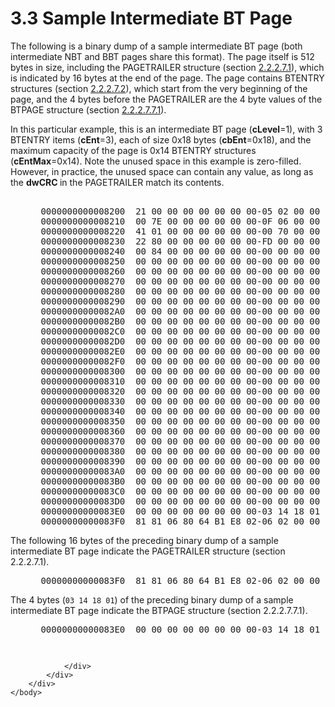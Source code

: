 <html dir="LTR" xmlns:mshelp="http://msdn.microsoft.com/mshelp" xmlns:ddue="http://ddue.schemas.microsoft.com/authoring/2003/5" xmlns:xlink="http://www.w3.org/1999/xlink" xmlns:tool="http://www.microsoft.com/tooltip">
    <head>
        <meta http-equiv="Content-Type" content="text/html; CHARSET=utf-8"></meta>
        <meta name="save" content="history"></meta>
        <title>3.3 Sample Intermediate BT Page</title>
        <xml>
            <mshelp:toctitle title="3.3 Sample Intermediate BT Page"></mshelp:toctitle>
            <mshelp:rltitle title="[MS-PST]: Sample Intermediate BT Page"></mshelp:rltitle>
            <mshelp:keyword index="A" term="ef7837e0-22be-4da5-9c5f-1c79db6532f4"></mshelp:keyword>
            <mshelp:attr name="DCSext.ContentType" value="open specification"></mshelp:attr>
            <mshelp:attr name="AssetID" value="ef7837e0-22be-4da5-9c5f-1c79db6532f4"></mshelp:attr>
            <mshelp:attr name="TopicType" value="kbRef"></mshelp:attr>
            <mshelp:attr name="DCSext.Title" value="[MS-PST]: Sample Intermediate BT Page" />
        </xml>
    </head>
    <body>
        <div id="header">
            <h1 class="heading">3.3 Sample Intermediate BT Page</h1>
        </div>
        <div id="mainSection">
            <div id="mainBody">
                <div id="allHistory" class="saveHistory"></div>
                <div id="sectionSection0" class="section" name="collapseableSection">
                    

<p>The following is a binary dump of a sample intermediate BT
page (both intermediate NBT and BBT pages share this format). The page itself
is 512 bytes in size, including the PAGETRAILER structure (section <a href="f4ccb38a-930a-4db4-98df-a69c195926ba.htm">2.2.2.7.1</a>), which is
indicated by 16 bytes at the end of the page. The page contains BTENTRY
structures (section <a href="60466ef4-af15-49b6-8413-b3a72f0e9bdb.htm">2.2.2.7.2</a>),
which start from the very beginning of the page, and the 4 bytes before the
PAGETRAILER are the 4 byte values of the BTPAGE structure (section <a href="4f0cd8e7-c2d0-4975-90a4-d417cfca77f8.htm">2.2.2.7.7.1</a>).</p>

<p>In this particular example, this is an intermediate BT page
(<b>cLevel</b>=1), with 3 BTENTRY items (<b>cEnt</b>=3), each of size 0x18
bytes (<b>cbEnt</b>=0x18), and the maximum capacity of the page is 0x14 BTENTRY
structures (<b>cEntMax</b>=0x14). Note the unused space in this example is
zero-filled. However, in practice, the unused space can contain any value, as
long as the <b>dwCRC </b>in the PAGETRAILER match its contents.</p>

<dl>
<dd>
<div><pre>  
 0000000000008200  21 00 00 00 00 00 00 00-05 02 00 00 00 00 00 00  *!...............*
 0000000000008210  00 7E 00 00 00 00 00 00-0F 06 00 00 00 00 00 00  *.~..............*
 0000000000008220  41 01 00 00 00 00 00 00-00 70 00 00 00 00 00 00  *A........p......*
 0000000000008230  22 80 00 00 00 00 00 00-FD 00 00 00 00 00 00 00  *&quot;...............*
 0000000000008240  00 84 00 00 00 00 00 00-00 00 00 00 00 00 00 00  *................*
 0000000000008250  00 00 00 00 00 00 00 00-00 00 00 00 00 00 00 00  *................*
 0000000000008260  00 00 00 00 00 00 00 00-00 00 00 00 00 00 00 00  *................*
 0000000000008270  00 00 00 00 00 00 00 00-00 00 00 00 00 00 00 00  *................*
 0000000000008280  00 00 00 00 00 00 00 00-00 00 00 00 00 00 00 00  *................*
 0000000000008290  00 00 00 00 00 00 00 00-00 00 00 00 00 00 00 00  *................*
 00000000000082A0  00 00 00 00 00 00 00 00-00 00 00 00 00 00 00 00  *................*
 00000000000082B0  00 00 00 00 00 00 00 00-00 00 00 00 00 00 00 00  *................*
 00000000000082C0  00 00 00 00 00 00 00 00-00 00 00 00 00 00 00 00  *................*
 00000000000082D0  00 00 00 00 00 00 00 00-00 00 00 00 00 00 00 00  *................*
 00000000000082E0  00 00 00 00 00 00 00 00-00 00 00 00 00 00 00 00  *................*
 00000000000082F0  00 00 00 00 00 00 00 00-00 00 00 00 00 00 00 00  *................*
 0000000000008300  00 00 00 00 00 00 00 00-00 00 00 00 00 00 00 00  *................*
 0000000000008310  00 00 00 00 00 00 00 00-00 00 00 00 00 00 00 00  *................*
 0000000000008320  00 00 00 00 00 00 00 00-00 00 00 00 00 00 00 00  *................*
 0000000000008330  00 00 00 00 00 00 00 00-00 00 00 00 00 00 00 00  *................*
 0000000000008340  00 00 00 00 00 00 00 00-00 00 00 00 00 00 00 00  *................*
 0000000000008350  00 00 00 00 00 00 00 00-00 00 00 00 00 00 00 00  *................*
 0000000000008360  00 00 00 00 00 00 00 00-00 00 00 00 00 00 00 00  *................*
 0000000000008370  00 00 00 00 00 00 00 00-00 00 00 00 00 00 00 00  *................*
 0000000000008380  00 00 00 00 00 00 00 00-00 00 00 00 00 00 00 00  *................*
 0000000000008390  00 00 00 00 00 00 00 00-00 00 00 00 00 00 00 00  *................*
 00000000000083A0  00 00 00 00 00 00 00 00-00 00 00 00 00 00 00 00  *................*
 00000000000083B0  00 00 00 00 00 00 00 00-00 00 00 00 00 00 00 00  *................*
 00000000000083C0  00 00 00 00 00 00 00 00-00 00 00 00 00 00 00 00  *................*
 00000000000083D0  00 00 00 00 00 00 00 00-00 00 00 00 00 00 00 00  *................*
 00000000000083E0  00 00 00 00 00 00 00 00-03 14 18 01 00 00 00 00  *................*
 00000000000083F0  81 81 06 80 64 B1 E8 02-06 02 00 00 00 00 00 00  *....d...........*
</pre></div>
</dd></dl>

<p>The following 16 bytes of the preceding binary dump of a
sample intermediate BT page indicate the PAGETRAILER structure (section
2.2.2.7.1).</p>

<dl>
<dd>
<div><pre> 00000000000083F0  81 81 06 80 64 B1 E8 02-06 02 00 00 00 00 00 00  *....d...........*
</pre></div>
</dd></dl>

<p>The 4 bytes (<code>03 14 18 01</code>) of
the preceding binary dump of a sample intermediate BT page indicate the BTPAGE
structure (section 2.2.2.7.7.1).</p>

<dl>
<dd>
<div><pre> 00000000000083E0  00 00 00 00 00 00 00 00-03 14 18 01 00 00 00 00  *................*
</pre></div>
</dd>
<dd>
<div><pre> 
</pre></div>
</dd></dl>




                </div>
            </div>
        </div>
    </body>
</html>